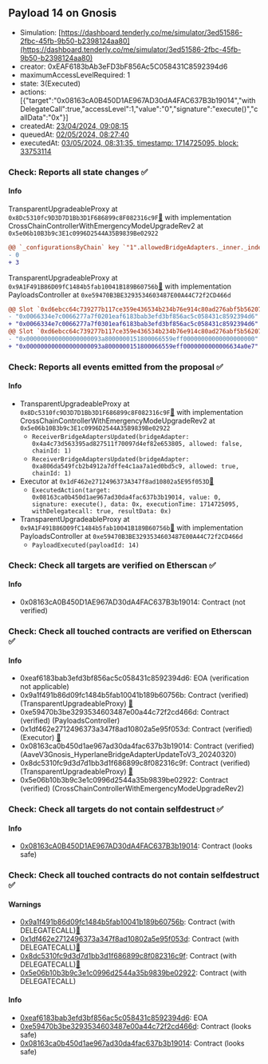 ## Payload 14 on Gnosis

- Simulation: [https://dashboard.tenderly.co/me/simulator/3ed51586-2fbc-45fb-9b50-b2398124aa80](https://dashboard.tenderly.co/me/simulator/3ed51586-2fbc-45fb-9b50-b2398124aa80)
- creator: 0xEAF6183bAb3eFD3bF856Ac5C058431C8592394d6
- maximumAccessLevelRequired: 1
- state: 3(Executed)
- actions: [{"target":"0x08163cA0B450D1AE967AD30dA4FAC637B3b19014","withDelegateCall":true,"accessLevel":1,"value":"0","signature":"execute()","callData":"0x"}]
- createdAt: [23/04/2024, 09:08:15](https://gnosisscan.io/tx/0x75ef25b2c7ffac0136ff64642e2e079aff9fa297c9bbd56f9758f446a4d2826d)
- queuedAt: [02/05/2024, 08:27:40](https://gnosisscan.io/tx/0x4022cd7260bd8444d231ed0de513de2c430ccae39b064a3e0b58c4163f778bcb)
- executedAt: [03/05/2024, 08:31:35, timestamp: 1714725095, block: 33753114](https://gnosisscan.io/tx/0x5763b0e8dcbe1ebb52f6b53d9de85f43e4df3b7ec5bae01c01d0998d8bdd0bc1)

### Check: Reports all state changes :white_check_mark:

#### Info


TransparentUpgradeableProxy at `0x8Dc5310fc9D3D7D1Bb3D1F686899c8F082316c9F`[:ghost:](https://github.com/bgd-labs/aave-address-book "GovernanceV3Gnosis.CROSS_CHAIN_CONTROLLER") with implementation CrossChainControllerWithEmergencyModeUpgradeRev2 at `0x5e06b10B3b9c3E1c0996D2544A35B9839Be02922`
```diff
@@ `_configurationsByChain` key `"1".allowedBridgeAdapters._inner._indexes.0x000000000000000000000000a806da549fcb2b4912a7dffe4c1aa7a1ed0bd5c9` @@
- 0
+ 3
```

TransparentUpgradeableProxy at `0x9A1F491B86D09fC1484b5fab10041B189B60756b`[:ghost:](https://github.com/bgd-labs/aave-address-book "GovernanceV3Gnosis.PAYLOADS_CONTROLLER") with implementation PayloadsController at `0xe59470B3BE3293534603487E00A44C72f2CD466d`
```diff
@@ Slot `0xd6ebcc64c739277b117ce359e436534b234b76e914c80ad276abf5b562078939` @@
- "0x0066334e7c0066277a7f0201eaf6183bab3efd3bf856ac5c058431c8592394d6"
+ "0x0066334e7c0066277a7f0301eaf6183bab3efd3bf856ac5c058431c8592394d6"
@@ Slot `0xd6ebcc64c739277b117ce359e436534b234b76e914c80ad276abf5b56207893a` @@
- "0x000000000000000000093a8000000151800066559eff00000000000000000000"
+ "0x000000000000000000093a8000000151800066559eff0000000000006634a0e7"
```


### Check: Reports all events emitted from the proposal :white_check_mark:

#### Info

- TransparentUpgradeableProxy at `0x8Dc5310fc9D3D7D1Bb3D1F686899c8F082316c9F`[:ghost:](https://github.com/bgd-labs/aave-address-book "GovernanceV3Gnosis.CROSS_CHAIN_CONTROLLER") with implementation CrossChainControllerWithEmergencyModeUpgradeRev2 at `0x5e06b10B3b9c3E1c0996D2544A35B9839Be02922`
  - `ReceiverBridgeAdaptersUpdated(bridgeAdapter: 0x4a4c73d563395ad827511f70097d4ef82e653805, allowed: false, chainId: 1)`
  - `ReceiverBridgeAdaptersUpdated(bridgeAdapter: 0xa806da549fcb2b4912a7dffe4c1aa7a1ed0bd5c9, allowed: true, chainId: 1)`
- Executor at `0x1dF462e2712496373A347f8ad10802a5E95f053D`[:ghost:](https://github.com/bgd-labs/aave-address-book "AaveV3Gnosis.ACL_ADMIN, GovernanceV3Gnosis.EXECUTOR_LVL_1")
  - `ExecutedAction(target: 0x08163ca0b450d1ae967ad30da4fac637b3b19014, value: 0, signature: execute(), data: 0x, executionTime: 1714725095, withDelegatecall: true, resultData: 0x)`
- TransparentUpgradeableProxy at `0x9A1F491B86D09fC1484b5fab10041B189B60756b`[:ghost:](https://github.com/bgd-labs/aave-address-book "GovernanceV3Gnosis.PAYLOADS_CONTROLLER") with implementation PayloadsController at `0xe59470B3BE3293534603487E00A44C72f2CD466d`
  - `PayloadExecuted(payloadId: 14)`

### Check: Check all targets are verified on Etherscan :white_check_mark:

#### Info

- 0x08163cA0B450D1AE967AD30dA4FAC637B3b19014: Contract (not verified) 

### Check: Check all touched contracts are verified on Etherscan :white_check_mark:

#### Info

- 0xeaf6183bab3efd3bf856ac5c058431c8592394d6: EOA (verification not applicable)
- 0x9a1f491b86d09fc1484b5fab10041b189b60756b: Contract (verified) (TransparentUpgradeableProxy) [:ghost:](https://github.com/bgd-labs/aave-address-book "GovernanceV3Gnosis.PAYLOADS_CONTROLLER")
- 0xe59470b3be3293534603487e00a44c72f2cd466d: Contract (verified) (PayloadsController) 
- 0x1df462e2712496373a347f8ad10802a5e95f053d: Contract (verified) (Executor) [:ghost:](https://github.com/bgd-labs/aave-address-book "AaveV3Gnosis.ACL_ADMIN, GovernanceV3Gnosis.EXECUTOR_LVL_1")
- 0x08163ca0b450d1ae967ad30da4fac637b3b19014: Contract (verified) (AaveV3Gnosis_HyperlaneBridgeAdapterUpdateToV3_20240320) 
- 0x8dc5310fc9d3d7d1bb3d1f686899c8f082316c9f: Contract (verified) (TransparentUpgradeableProxy) [:ghost:](https://github.com/bgd-labs/aave-address-book "GovernanceV3Gnosis.CROSS_CHAIN_CONTROLLER")
- 0x5e06b10b3b9c3e1c0996d2544a35b9839be02922: Contract (verified) (CrossChainControllerWithEmergencyModeUpgradeRev2) 

### Check: Check all targets do not contain selfdestruct :white_check_mark:

#### Info

- [0x08163cA0B450D1AE967AD30dA4FAC637B3b19014](https://gnosisscan.io/address/0x08163cA0B450D1AE967AD30dA4FAC637B3b19014): Contract (looks safe)

### Check: Check all touched contracts do not contain selfdestruct :white_check_mark:

#### Warnings

- [0x9a1f491b86d09fc1484b5fab10041b189b60756b](https://gnosisscan.io/address/0x9a1f491b86d09fc1484b5fab10041b189b60756b): Contract (with DELEGATECALL)[:ghost:](https://github.com/bgd-labs/aave-address-book "GovernanceV3Gnosis.PAYLOADS_CONTROLLER")
- [0x1df462e2712496373a347f8ad10802a5e95f053d](https://gnosisscan.io/address/0x1df462e2712496373a347f8ad10802a5e95f053d): Contract (with DELEGATECALL)[:ghost:](https://github.com/bgd-labs/aave-address-book "AaveV3Gnosis.ACL_ADMIN, GovernanceV3Gnosis.EXECUTOR_LVL_1")
- [0x8dc5310fc9d3d7d1bb3d1f686899c8f082316c9f](https://gnosisscan.io/address/0x8dc5310fc9d3d7d1bb3d1f686899c8f082316c9f): Contract (with DELEGATECALL)[:ghost:](https://github.com/bgd-labs/aave-address-book "GovernanceV3Gnosis.CROSS_CHAIN_CONTROLLER")
- [0x5e06b10b3b9c3e1c0996d2544a35b9839be02922](https://gnosisscan.io/address/0x5e06b10b3b9c3e1c0996d2544a35b9839be02922): Contract (with DELEGATECALL)

#### Info

- [0xeaf6183bab3efd3bf856ac5c058431c8592394d6](https://gnosisscan.io/address/0xeaf6183bab3efd3bf856ac5c058431c8592394d6): EOA
- [0xe59470b3be3293534603487e00a44c72f2cd466d](https://gnosisscan.io/address/0xe59470b3be3293534603487e00a44c72f2cd466d): Contract (looks safe)
- [0x08163ca0b450d1ae967ad30da4fac637b3b19014](https://gnosisscan.io/address/0x08163ca0b450d1ae967ad30da4fac637b3b19014): Contract (looks safe)

